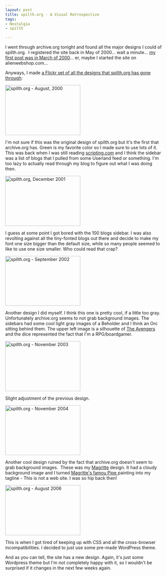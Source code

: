 ```yaml
--- 
layout: post
title: spilth.org - A Visual Retrospective
tags: 
- Nostalgia
- spilth

---
```

I went through archive.org tonight and found all the major designs I could of spilth.org.  I registered the site back in May of 2000... wait a minute... <a href="http://blog.spilth.org/2000/03/28/lets-get-this-party-started/">my first post was in March of 2000</a>... er, maybe I started the site on alienwebshop.com...

Anyways, I made <a href="http://www.flickr.com/photos/spilth/sets/72157616474362201/">a Flickr set of all the designs that spilth.org has gone through</a>:

<a title="spilth.org - August, 2000 by spilth, on Flickr" href="http://www.flickr.com/photos/spilth/3427219413/"><img src="http://farm4.static.flickr.com/3585/3427219413_6c4c3e1f87_m.jpg" alt="spilth.org - August, 2000" width="240" height="160" /></a>

I'm not sure if this was the original design of spilth.org but it's the first that archive.org has. Green is my favorite color so I made sure to use lots of it. This was back when I was still reading <a href="http://www.scripting.com/">scripting.com</a> and I think the sidebar was a list of blogs that I pulled from some Userland feed or something. I'm too lazy to actually read through my blog to figure out what I was doing then.

<a title="spilth.org, December 2001 by spilth, on Flickr" href="http://www.flickr.com/photos/spilth/3427222115/"><img src="http://farm4.static.flickr.com/3329/3427222115_097394571e_m.jpg" alt="spilth.org, December 2001" width="240" height="160" /></a>

I guess at some point I got bored with the 100 blogs sidebar. I was also revolting against all the tiny-fonted blogs out there and decide to make my font one size bigger than the default size, while so many people seemed to like to use one size smaller. Who could read that crap?

<a title="spilth.org - September 2002 by spilth, on Flickr" href="http://www.flickr.com/photos/spilth/3427224203/"><img src="http://farm4.static.flickr.com/3613/3427224203_9cd5cd9e9d_m.jpg" alt="spilth.org - September 2002" width="240" height="159" /></a>

Another design I did myself. I think this one is pretty cool, if a little too gray. Unfortunately archive.org seems to not grab background images. The sidebars had some cool light gray images of a Beholder and I think an Orc sitting behind them. The upper left image is a silhouette of <a href="http://en.wikipedia.org/wiki/The_Avengers_(TV_series)">The Avengers</a> and the dice represented the fact that I'm a RPG/boardgamer.

<a title="spilth.org - November 2003 by spilth, on Flickr" href="http://www.flickr.com/photos/spilth/3427228353/"><img src="http://farm4.static.flickr.com/3406/3427228353_9abaf4564f_m.jpg" alt="spilth.org - November 2003" width="240" height="160" /></a>

Slight adjustment of the previous design.

<a title="spilth.org - November 2004 by spilth, on Flickr" href="http://www.flickr.com/photos/spilth/3427233327/"><img src="http://farm4.static.flickr.com/3605/3427233327_7e547eea04_m.jpg" alt="spilth.org - November 2004" width="240" height="159" /></a>

Another cool design ruined by the fact that archive.org doesn't seem to grab background images.  These was my <a href="http://en.wikipedia.org/wiki/Ren%C3%A9_Magritte">Magritte</a> design. It had a cloudy background image and I turned <a href="http://en.wikipedia.org/wiki/The_Treachery_of_Images">Magritte's famou Pipe </a>painting into my tagline - This is not a web site. I was so hip back then!

<a title="spilth.org - August 2006 by spilth, on Flickr" href="http://www.flickr.com/photos/spilth/3428045878/"><img src="http://farm4.static.flickr.com/3308/3428045878_2bb32e797c_m.jpg" alt="spilth.org - August 2006" width="240" height="160" /></a>

This is when I got tired of keeping up with CSS and all the cross-browser incompatibilities. I decided to just use some pre-made WordPress theme.

And as you can tell, the site has a new design. Again, it's just some Wordpress theme but I'm not completely happy with it, so I wouldn't be surprised if it changes in the next few weeks again.
